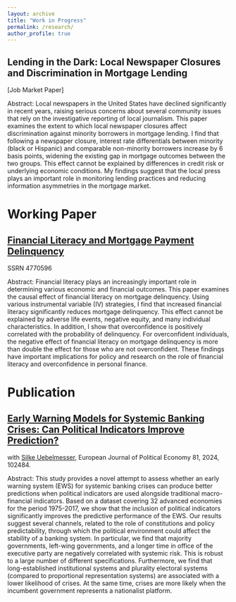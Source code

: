 ```yaml
---
layout: archive
title: "Work in Progress"
permalink: /research/
author_profile: true
---
```

Lending in the Dark: Local Newspaper Closures and Discrimination in Mortgage Lending
---------
[Job Market Paper]

Abstract: Local newspapers in the United States have declined significantly in recent years, raising serious concerns about several community issues that rely on the investigative reporting of local journalism. This paper examines the extent to which local newspaper closures affect discrimination against minority borrowers in mortgage lending. I find that following a newspaper closure, interest rate differentials between minority (black or Hispanic) and comparable non-minority borrowers increase by 6 basis points, widening the existing gap in mortgage outcomes between the two groups. This effect cannot be explained by differences in credit risk or underlying economic conditions. My findings suggest that the local press plays an important role in monitoring lending practices and reducing information asymmetries in the mortgage market.


Working Paper
======

[Financial Literacy and Mortgage Payment Delinquency](https://dx.doi.org/10.2139/ssrn.4770596)
------
SSRN 4770596

Abstract:  Financial literacy plays an increasingly important role in determining various economic and financial outcomes. This paper examines the causal effect of financial literacy on mortgage delinquency. Using various instrumental variable (IV) strategies, I find that increased financial literacy significantly reduces mortgage delinquency. This effect cannot be explained by adverse life events, negative equity, and many individual characteristics. In addition, I show that overconfidence is positively correlated with the probability of delinquency. For overconfident individuals, the negative effect of financial literacy on mortgage delinquency is more than double the effect for those who are not overconfident. These findings have important implications for policy and research on the role of financial literacy and overconfidence in personal finance.

Publication
======

[Early Warning Models for Systemic Banking Crises: Can Political Indicators Improve Prediction?](https://www.sciencedirect.com/science/article/pii/S0176268023001283?via%3Dihub) 
------
with [Silke Uebelmesser](https://sites.google.com/view/silkeuebelmesser/home), European Journal of Political Economy 81, 2024, 102484.

Abstract: This study provides a novel attempt to assess whether an early warning system (EWS) for systemic banking crises can produce better predictions when political indicators are used alongside traditional macro-financial indicators. Based on a dataset covering 32 advanced economies for the period 1975-2017, we show that the inclusion of political indicators significantly improves the predictive performance of the EWS. Our results suggest several channels, related to the role of constitutions and policy predictability, through which the political environment could affect the stability of a banking system. In particular, we find that majority governments, left-wing governments, and a longer time in office of the executive party are negatively correlated with systemic risk. This is robust to a large number of different specifications. Furthermore, we find that long-established institutional systems and plurality electoral systems (compared to proportional representation systems) are associated with a lower likelihood of crises. At the same time, crises are more likely when the incumbent government represents a nationalist platform.




